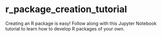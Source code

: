 # r_package_creation_tutorial
Creating an R package is easy! Follow along with this Jupyter Notebook tutorial to learn how to develop R packages of your own.
